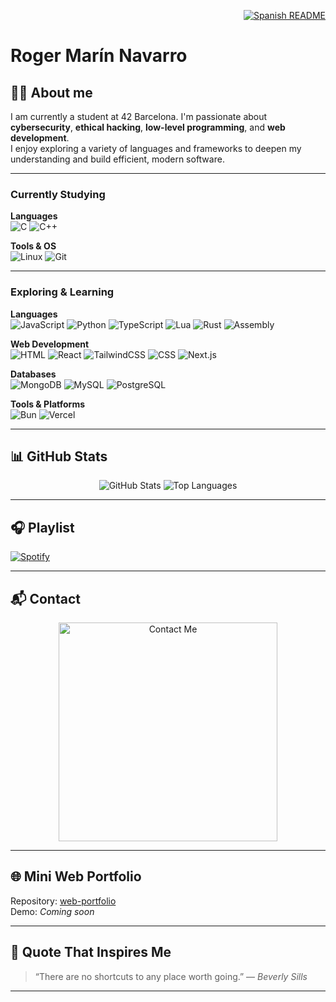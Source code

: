 <p align="right">
  <a href="es.README.md">
    <img src="https://img.shields.io/badge/🌐%20Spanish-README-blue?style=for-the-badge" alt="Spanish README" />
  </a>
</p>

# Roger Marín Navarro

## 👨‍💻 **About me**  

I am currently a student at 42 Barcelona.
I'm passionate about **cybersecurity**, **ethical hacking**, **low-level programming**, and **web development**.  
I enjoy exploring a variety of languages and frameworks to deepen my understanding and build efficient, modern software.

---

### Currently Studying

**Languages**  
![C](https://img.shields.io/badge/C-00599C?style=for-the-badge&logo=c&logoColor=white)
![C++](https://img.shields.io/badge/C++-00599C?style=for-the-badge&logo=c%2B%2B&logoColor=white)

**Tools & OS**  
![Linux](https://img.shields.io/badge/Linux-FCC624?style=for-the-badge&logo=linux&logoColor=black)
![Git](https://img.shields.io/badge/Git-F05032?style=for-the-badge&logo=git&logoColor=white)

---

### Exploring & Learning

**Languages**  
![JavaScript](https://img.shields.io/badge/JavaScript-F7DF1E?style=for-the-badge&logo=javascript&logoColor=black)
![Python](https://img.shields.io/badge/Python-3776AB?style=for-the-badge&logo=python&logoColor=white)
![TypeScript](https://img.shields.io/badge/TypeScript-3178C6?style=for-the-badge&logo=typescript&logoColor=white)
![Lua](https://img.shields.io/badge/Lua-2C2D72?style=for-the-badge&logo=lua&logoColor=white)
![Rust](https://img.shields.io/badge/Rust-000000?style=for-the-badge&logo=rust&logoColor=white)
![Assembly](https://img.shields.io/badge/Assembly-525252?style=for-the-badge&logo=assembly&logoColor=white)

**Web Development**  
![HTML](https://img.shields.io/badge/HTML5-E34F26?style=for-the-badge&logo=html5&logoColor=white)
![React](https://img.shields.io/badge/React-61DAFB?style=for-the-badge&logo=react&logoColor=black)
![TailwindCSS](https://img.shields.io/badge/Tailwind_CSS-06B6D4?style=for-the-badge&logo=tailwindcss&logoColor=white)
![CSS](https://img.shields.io/badge/CSS3-1572B6?style=for-the-badge&logo=css3&logoColor=white)
![Next.js](https://img.shields.io/badge/Next.js-000000?style=for-the-badge&logo=nextdotjs&logoColor=white)

**Databases**  
![MongoDB](https://img.shields.io/badge/MongoDB-47A248?style=for-the-badge&logo=mongodb&logoColor=white)
![MySQL](https://img.shields.io/badge/MySQL-4479A1?style=for-the-badge&logo=mysql&logoColor=white)
![PostgreSQL](https://img.shields.io/badge/PostgreSQL-336791?style=for-the-badge&logo=postgresql&logoColor=white)

**Tools & Platforms**  
![Bun](https://img.shields.io/badge/Bun-000000?style=for-the-badge&logo=bun&logoColor=white)
![Vercel](https://img.shields.io/badge/Vercel-000000?style=for-the-badge&logo=vercel&logoColor=white)

---

## 📊 GitHub Stats

<div align="center">
  <img src="https://github-readme-stats.vercel.app/api?username=Itzskade&show_icons=true&theme=tokyonight" alt="GitHub Stats" />
  <img src="https://github-readme-stats.vercel.app/api/top-langs/?username=Itzskade&layout=compact&theme=tokyonight" alt="Top Languages" />
</div>

---

## 🎧 Playlist

[![Spotify](https://novatorem.vercel.app/api/spotify)](https://open.spotify.com/playlist/0NbtIGeh6SAx2mio54RT5H?si=d25895b4682244bf)

---

## 📬 Contact
<p align="center">
  <a href="https://itzskade.vercel.app">
    <img src="https://i.imgur.com/80RIoUj.png" alt="Contact Me" width="350" />
  </a>
</p>

---

## 🌐 Mini Web Portfolio

Repository: [web-portfolio](https://github.com/Itzskade/web-portfolio)  
Demo: *Coming soon*

---


## 💬 Quote That Inspires Me

> “There are no shortcuts to any place worth going.” — *Beverly Sills*

---
